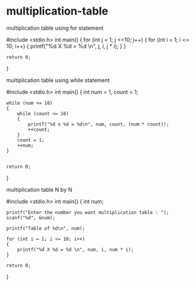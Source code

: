 # multiplication-table
multiplication table using for statement

#include <stdio.h>
int main()
{
	for (int j = 1; j <=10; j++)
	{
		for (int i = 1; i <= 10; i++)
		{
			printf("%d X %d = %d \n", j, i, j * i);
		}
	}
	

	return 0;
}

multiplication table using while statement

#include <stdio.h>
int main()
{
    int num = 1, count = 1;

    while (num <= 10)
    {
        while (count <= 10)
        {
            printf("%d x %d = %d\n", num, count, (num * count));
            ++count;
        }
        count = 1;
        ++num;
    }
    

    return 0;
}

multiplication table N by N

#include <stdio.h>
int main()
{
	int num;

	printf("Enter the number you want multiplication table : ");
	scanf("%d", &num);

	printf("Table of %d\n", num);

	for (int i = 1; i <= 10; i++)
	{
		printf("%d X %d = %d \n", num, i, num * i);
	}

	return 0;
}
